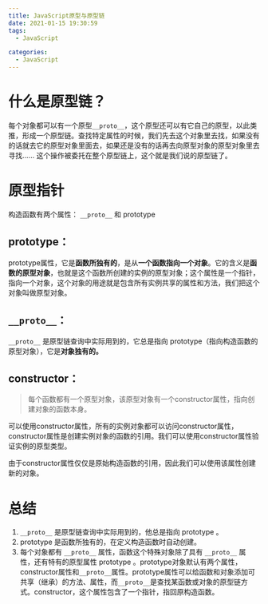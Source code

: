 ```yaml
---
title: JavaScript原型与原型链
date: 2021-01-15 19:30:59
tags: 
  - JavaScript

categories: 
  - JavaScript
---
```


# 什么是原型链？

每个对象都可以有一个原型`__proto__`，这个原型还可以有它自己的原型，以此类推，形成一个原型链。查找特定属性的时候，我们先去这个对象里去找，如果没有的话就去它的原型对象里面去，如果还是没有的话再去向原型对象的原型对象里去寻找...... 这个操作被委托在整个原型链上，这个就是我们说的原型链了。

# 原型指针

构造函数有两个属性： `__proto__` 和 prototype

## prototype：

prototype属性，它是**函数所独有的**，是从**一个函数指向一个对象**。它的含义是**函数的原型对象**，也就是这个函数所创建的实例的原型对象；这个属性是一个指针，指向一个对象，这个对象的用途就是包含所有实例共享的属性和方法，我们把这个对象叫做原型对象。

## `__proto__`：

`__proto__` 是原型链查询中实际用到的，它总是指向 prototype（指向构造函数的原型对象），它是**对象独有的。**

## constructor：

> 每个函数都有一个原型对象，该原型对象有一个constructor属性，指向创建对象的函数本身。

可以使用constructor属性，所有的实例对象都可以访问constructor属性，constructor属性是创建实例对象的函数的引用。我们可以使用constructor属性验证实例的原型类型。

 由于constructor属性仅仅是原始构造函数的引用，因此我们可以使用该属性创建新的对象。

# 总结

1. `__proto__` 是原型链查询中实际用到的，他总是指向 prototype 。
2.  prototype 是函数所独有的，在定义构造函数时自动创建。
3. 每个对象都有 `__proto__` 属性，函数这个特殊对象除了具有 `__proto__` 属性，还有特有的原型属性 prototype 。prototype对象默认有两个属性，constructor属性和`__proto__`属性。prototype属性可以给函数和对象添加可共享（继承）的方法、属性，而`__proto__`是查找某函数或对象的原型链方式。constructor，这个属性包含了一个指针，指回原构造函数。